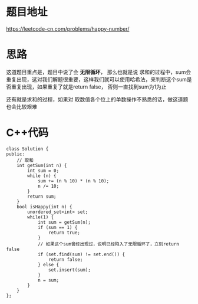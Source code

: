 # 题目地址 
https://leetcode-cn.com/problems/happy-number/

# 思路 

这道题目重点是，题目中说了会 **无限循环**， 那么也就是说 求和的过程中，sum会重复出现，这对我们解题很重要，这样我们就可以使用哈希法，来判断这个sum是否重复出现，如果重复了就是return false， 否则一直找到sum为1为止

还有就是求和的过程，如果对 取数值各个位上的单数操作不熟悉的话，做这道题也会比较艰难

# C++代码

```
class Solution {
public:
    // 取和
    int getSum(int n) {
        int sum = 0;
        while (n) {
            sum += (n % 10) * (n % 10);
            n /= 10;
        }
        return sum;
    }
    bool isHappy(int n) {
        unordered_set<int> set;
        while(1) {
            int sum = getSum(n);
            if (sum == 1) {
                return true;
            }
            // 如果这个sum曾经出现过，说明已经陷入了无限循环了，立刻return false
            if (set.find(sum) != set.end()) {
                return false;
            } else {
                set.insert(sum);
            }
            n = sum;
        }
    }
};
```
